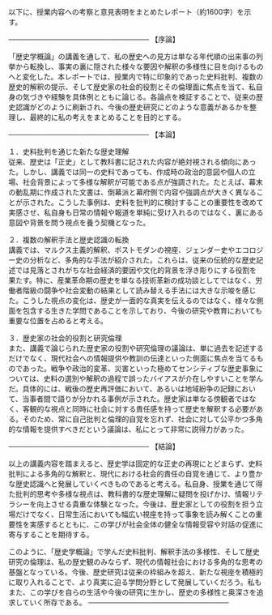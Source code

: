以下に、授業内容への考察と意見表明をまとめたレポート（約1600字）を示す。

────────────────────────────
【序論】

「歴史学概論」の講義を通して、私の歴史への見方は単なる年代順の出来事の列挙から転換し、事実の裏に隠された様々な要因や解釈の多様性に目を向けるものへと変化した。本レポートでは、授業内で特に印象的であった史料批判、複数の歴史的解釈の提示、そして歴史家の社会的役割とその倫理面に焦点を当て、私自身の気づきや経験を具体例とともに論じる。各論点を検証することで、従来の歴史認識がどのように刷新され、今後の歴史研究にどのような意義があるかを整理し、最終的に私の考えをまとめることを目的とする。

────────────────────────────
【本論】

１．史料批判を通じた新たな歴史理解  
従来、歴史は「正史」として教科書に記された内容が絶対視される傾向にあった。しかし、講義では同一の史料であっても、作成時の政治的意図や個人の立場、社会背景によって多様な解釈が可能である点が強調された。たとえば、幕末の動乱期に作成された文書は、倒幕派と幕府側で内容や強調点が大きく異なることが示された。こうした事例は、史料を批判的に検討することの重要性を改めて実感させ、私自身も日常の情報や報道を単純に受け入れるのではなく、裏にある意図や背景を問う視点を養う契機となった。

２．複数の解釈手法と歴史認識の転換  
講義では、マルクス主義的解釈、ポストモダンの視座、ジェンダー史やエコロジー史の分析など、多角的な手法が紹介された。これらは、従来の伝統的な歴史記述では見落とされがちな社会経済的要因や文化的背景を浮き彫りにする役割を果たす。特に、産業革命期の歴史を単なる技術革新の成功談としてではなく、労働者階級の闘争や社会変動の結果として読み替える手法には大きな示唆を感じた。こうした視点の変化は、歴史が一面的な真実を伝えるのではなく、様々な側面を包含する生きた学問であることを示しており、今後の研究や教育においても重要な位置を占めると考える。

３．歴史家の社会的役割と研究倫理  
また、講義で論じられた歴史家の役割や研究倫理の議論は、単に過去を記述するだけでなく、現代社会への情報提供や教訓の伝達といった側面に焦点を当てるものであった。戦争や政治的変革、災害といった極めてセンシティブな歴史事象については、史料の選別や解釈の過程で誤ったバイアスが介在しやすいことを学んだ。具体的には、戦後の歴史再評価において、あるいは地域紛争の記録において、当事者間で語りが分かれる事例が示された。歴史家は単なる傍観者ではなく、客観的な視点と同時に社会に対する責任感を持って歴史を解釈する必要がある。そのため、常に自己批判と倫理的自覚を忘れず、社会に対して公平かつ多角的な情報を提供すべきだという議論は、私にとって非常に説得力があった。

────────────────────────────
【結論】

以上の講義内容を踏まえると、歴史学は固定的な正史の再現にとどまらず、史料批判による多角的な解釈と、現代における社会的責任の自覚を通じて、より豊かな歴史認識へと発展していくべきものであると考える。私自身、授業を通じて得た批判的思考や多様な視点は、教科書的な歴史理解に疑問を投げかけ、情報リテラシーを向上させる貴重な体験となった。今後は、歴史家としての役割を担う立場だけでなく、日常生活においても幅広い視座を持って事象を読み解くことの重要性を実感するとともに、この学びが社会全体の健全な情報受容や対話の促進に寄与することを期待する。

このように、「歴史学概論」で学んだ史料批判、解釈手法の多様性、そして歴史研究の倫理は、私の歴史観のみならず、現代の情報社会における多角的な思考の基盤となっている。今後、歴史研究は従来の枠組みを超え、新たな視座を積極的に取り入れることで、より真実に迫る学問分野として発展していくだろう。私もまた、この学びを自らの生活や今後の研究に生かし、歴史の多様性と奥深さを追求していく所存である。
────────────────────────────